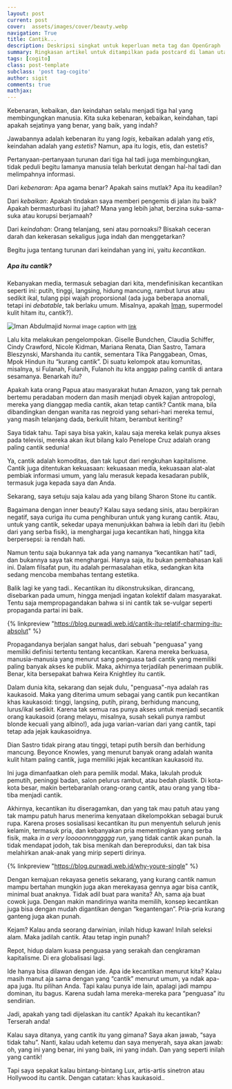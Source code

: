 ```yaml
---
layout: post
current: post
cover:  assets/images/cover/beauty.webp
navigation: True
title: Cantik...
description: Deskripsi singkat untuk keperluan meta tag dan OpenGraph
summary: Ringkasan artikel untuk ditampilkan pada postcard di laman utama, topik, dan artikel terkait.
tags: [cogito]
class: post-template
subclass: 'post tag-cogito'
author: sigit
comments: true
mathjax:
---
```


Kebenaran, kebaikan, dan keindahan selalu menjadi tiga hal yang membingungkan manusia. Kita suka kebenaran, kebaikan, keindahan, tapi apakah sejatinya yang benar, yang baik, yang indah?

Jawabannya adalah kebenaran itu yang *logis*, kebaikan adalah yang *etis*, keindahan adalah yang *estetis*? Namun, apa itu logis, etis, dan estetis?

Pertanyaan-pertanyaan turunan dari tiga hal tadi juga membingungkan, tidak peduli begitu lamanya manusia telah berkutat dengan hal-hal tadi dan melimpahnya informasi.

Dari *kebenaran*: Apa agama benar? Apakah sains mutlak? Apa itu keadilan? 

Dari *kebaikan*: Apakah tindakan saya memberi pengemis di jalan itu baik? Apakah bermasturbasi itu jahat? Mana yang lebih jahat, berzina suka-sama-suka atau korupsi berjamaah?

Dari *keindahan*: Orang telanjang, seni atau pornoaksi? Bisakah ceceran darah dan kekerasan sekaligus juga indah dan menggetarkan?

Begitu juga tentang turunan dari keindahan yang ini, yaitu *kecantikan*.

##### Apa itu cantik?

Kebanyakan media, termasuk sebagian dari kita, mendefinisikan kecantikan seperti ini: putih, tinggi, langsing, hidung mancung, rambut lurus atau sedikit ikal, tulang pipi wajah proporsional (ada juga beberapa anomali, tetapi ini <i>debatable</i>, tak berlaku umum. Misalnya, apakah [Iman](https://id.wikipedia.org/wiki/Iman_%28model%29), supermodel kulit hitam itu, cantik?).

![Iman Abdulmajid](https://www.motivation.africa/wp-content/uploads/2021/11/iman_bowie_4324-1-1024x773.jpg "Iman Abdulmajid")
<small>Normal image caption with [link](https://www.motivation.africa/how-somalias-iman-abdulmajid-carved-out-a-niche-in-the-modelling-world.html)</small>

Lalu kita melakukan pengelompokan. Giselle Bundchen, Claudia Schiffer, Cindy Crawford, Nicole Kidman, Mariana Renata, Dian Sastro, Tamara Bleszynski, Marshanda itu cantik, sementara Tika Panggabean, Omas, Mpok Hindun itu “kurang cantik”. Di suatu kelompok atau komunitas, misalnya, si Fulanah, Fulanih, Fulanoh itu kita anggap paling cantik di antara sesamanya. Benarkah itu?

Apakah kata orang Papua atau masyarakat hutan Amazon, yang tak pernah bertemu peradaban modern dan masih menjadi obyek kajian antropologi, mereka yang dianggap media cantik, akan tetap cantik? Cantik mana, bila dibandingkan dengan wanita ras negroid yang sehari-hari mereka temui, yang masih telanjang dada, berkulit hitam, berambut keriting?

Saya tidak tahu. Tapi saya bisa yakin, kalau saja mereka kelak punya akses pada televisi, mereka akan ikut bilang kalo Penelope Cruz adalah orang paling cantik sedunia!

Ya, cantik adalah komoditas, dan tak luput dari rengkuhan kapitalisme. Cantik juga ditentukan kekuasaan: kekuasaan media, kekuasaan alat-alat pembiak informasi umum, yang lalu merasuk kepada kesadaran publik, termasuk juga kepada saya dan Anda.

Sekarang, saya setuju saja kalau ada yang bilang Sharon Stone itu cantik.

Bagaimana dengan inner beauty? Kalau saya sedang sinis, atau berpikiran negatif, saya curiga itu cuma penghiburan untuk yang kurang cantik. Atau, untuk yang cantik, sekedar upaya menunjukkan bahwa ia lebih dari itu (lebih dari yang serba fisik), ia menghargai juga kecantikan hati, hingga kita berpersepsi: ia rendah hati.

Namun tentu saja bukannya tak ada yang namanya “kecantikan hati” tadi, dan bukannya saya tak menghargai. Hanya saja, itu bukan pembahasan kali ini. Dalam filsafat pun, itu adalah permasalahan etika, sedangkan kita sedang mencoba membahas tentang estetika.

Balik lagi ke yang tadi.. Kecantikan itu dikonstruksikan, dirancang, disebarkan pada umum, hingga menjadi ingatan kolektif dalam masyarakat. Tentu saja mempropagandakan bahwa si ini cantik tak se-vulgar seperti propaganda partai ini baik.

{% linkpreview "https://blog.purwadi.web.id/cantik-itu-relatif-charming-itu-absolut" %}

Propagandanya berjalan sangat halus, dari sebuah "penguasa" yang memiliki definisi tertentu tentang kecantikan. Karena mereka berkuasa, manusia-manusia yang menurut sang penguasa tadi cantik yang memiliki paling banyak akses ke publik. Maka, akhirnya terjadilah penerimaan publik. Benar, kita bersepakat bahwa Keira Knightley itu cantik.

Dalam dunia kita, sekarang dan sejak dulu, "penguasa"-nya adalah ras kaukasoid. Maka yang diterima umum sebagai yang cantik pun kecantikan khas kaukasoid: tinggi, langsing, putih, pirang, berhidung mancung, lurus/ikal sedikit. Karena tak semua ras punya akses untuk menjadi secantik orang kaukasoid (orang melayu, misalnya, susah sekali punya rambut blonde kecuali yang albino!), ada juga varian-varian dari yang cantik, tapi tetap ada jejak kaukasoidnya. 

Dian Sastro tidak pirang atau tinggi, tetapi putih bersih dan berhidung mancung. Beyonce Knowles, yang menurut banyak orang adalah wanita kulit hitam paling cantik, juga memiliki jejak kecantikan kaukasoid itu.

Ini juga dimanfaatkan oleh para pemilik modal. Maka, lakulah produk pemutih, peninggi badan, salon pelurus rambut, atau bedah plastik. Di kota-kota besar, makin bertebaranlah orang-orang cantik, atau orang yang tiba-tiba menjadi cantik.

Akhirnya, kecantikan itu diseragamkan, dan yang tak mau patuh atau yang tak mampu patuh harus menerima kenyataan dikelompokkan sebagai buruk rupa. Karena proses sosialisasi kecantikan itu pun menyentuh seluruh jenis kelamin, termasuk pria, dan kebanyakan pria mementingkan yang serba fisik, maka *in a very looooonnnggggg run*, yang tidak cantik akan punah. Ia tidak mendapat jodoh, tak bisa menikah dan bereproduksi, dan tak bisa melahirkan anak-anak yang mirip seperti dirinya.

{% linkpreview "https://blog.purwadi.web.id/why-youre-single" %}

Dengan kemajuan rekayasa genetis sekarang, yang kurang cantik namun mampu bertahan mungkin juga akan merekayasa gennya agar bisa cantik, minimal buat anaknya. Tidak adil buat para wanita? Ah, sama aja buat cowok juga. Dengan makin mandirinya wanita memilih, konsep kecantikan juga bisa dengan mudah digantikan dengan “kegantengan”. Pria-pria kurang ganteng juga akan punah.

Kejam? Kalau anda seorang darwinian, inilah hidup kawan! Inilah seleksi alam. Maka jadilah cantik. Atau tetap ingin punah?

Repot, hidup dalam kuasa penguasa yang serakah dan cengkraman kapitalisme. Di era globalisasi lagi.

Ide hanya bisa dilawan dengan ide. Apa ide kecantikan menurut kita? Kalau masih manut aja sama dengan yang “cantik” menurut umum, ya ndak apa-apa juga. Itu pilihan Anda. Tapi kalau punya ide lain, apalagi jadi mampu dominan, itu bagus. Karena sudah lama mereka-mereka para “penguasa” itu sendirian.

Jadi, apakah yang tadi dijelaskan itu cantik? Apakah itu kecantikan? Terserah anda!

Kalau saya ditanya, yang cantik itu yang gimana? Saya akan jawab, “saya tidak tahu”. Nanti, kalau udah ketemu dan saya menyerah, saya akan jawab: oh, yang ini yang benar, ini yang baik, ini yang indah. Dan yang seperti inilah yang cantik!

Tapi saya sepakat kalau bintang-bintang Lux, artis-artis sinetron atau Hollywood itu cantik. Dengan catatan: khas kaukasoid..
